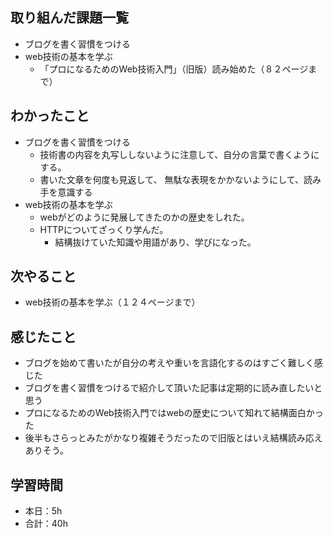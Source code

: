 ## 取り組んだ課題一覧
- ブログを書く習慣をつける
-  web技術の基本を学ぶ          
    - 「プロになるためのWeb技術入門」（旧版）読み始めた（８２ページまで）         

## わかったこと
- ブログを書く習慣をつける
    - 技術書の内容を丸写ししないように注意して、自分の言葉で書くようにする。
    - 書いた文章を何度も見返して、 無駄な表現をかかないようにして、読み手を意識する
-  web技術の基本を学ぶ
    -  webがどのように発展してきたのかの歴史をしれた。
    - HTTPについてざっくり学んだ。
        - 結構抜けていた知識や用語があり、学びになった。                                                                                                                                                  

## 次やること
- web技術の基本を学ぶ（１２４ページまで）

## 感じたこと             
- ブログを始めて書いたが自分の考えや重いを言語化するのはすごく難しく感じた
- ブログを書く習慣をつけるで紹介して頂いた記事は定期的に読み直したいと思う
- プロになるためのWeb技術入門ではwebの歴史について知れて結構面白かった 
- 後半もさらっとみたがかなり複雑そうだったので旧版とはいえ結構読み応えありそう。                                                                                                                                                                                                                                                                                                                                                                                                                                            

## 学習時間
- 本日：5h
- 合計：40h
